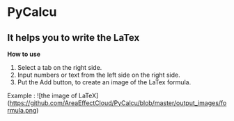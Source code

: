 # PyCalcu

## It helps you to write the LaTex

**How to use** 
1. Select a tab on the right side.
2. Input numbers or text from the left side on the right side.
3. Put the Add button,
   to create an image of the LaTex formula.

Example : ![the image of LaTeX]
(https://github.com/AreaEffectCloud/PyCalcu/blob/master/output_images/formula.png)
